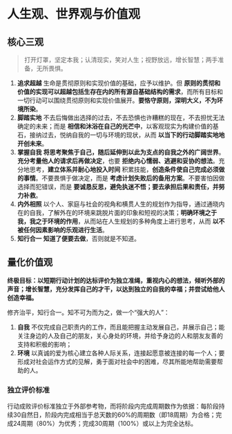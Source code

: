 # 人生观、世界观与价值观

## 核心三观

> 打开灯罩，坚定本我；认清现实，笑对人生；视野放远，增长智慧；两手准备，无所畏惧。

1. **追求超越** 生命是贯彻原则和实现价值的基础，应予以维护。但 **原则的贯彻和价值的实现可以超越包括生存在内的所有源自基础结构的需求**，而所有目标和一切行动可以围绕贯彻原则和实现价值展开。**要恪守原则，深明大义，不为环境所染**。
2. **脚踏实地** 不去后悔做出选择的过去，不去恐惧也许糟糕的现在，不去担忧无法确定的未来；而是 **相信和沐浴在自己的光芒中**，以客观现实为构建价值的基石，接纳过去，悦纳自我的一切与环境的现状，从而 **以当下的行动脚踏实地地开创未来**。
3. **掌握自我** **将思考聚焦于自己，随后延伸到以此为支点的自我之外的广阔世界**。**充分考量他人的请求后再做决定**，也要 **拒绝内心懦弱、逃避和妥协的想法**。充分地思考，**建立体系并耐心地投入时间** 积累技能，**创造条件使自己完成必须做的事情**。不要畏惧于做决定，而是 **考虑计划失败后的备用方案**。不要害怕因做选择而犯错误，而是 **要诚恳反思，避免执迷不悟；要去承担后果和责任，并努力补救**。
4. **内外相照** 以个人、家庭与社会的视角和横贯人生的规划作为指导，通过通晓内在的自我，了解外在的环境来跳脱片面的印象和短视的决策；**明确环境之于我，我之于环境的作用**，从而站在人生规划的多种角度上进行思考，从而 **以不被任何因素影响的乐观进行生活**。
5. **知行合一** **知道了便要去做**，否则就是不知道。

## 量化价值观

**终极目标：以短期行动计划的达标评价为独立准绳，重视内心的想法，倾听外部的声音；增长智慧，充分发挥自己的才干，以达到独立的自我的幸福；并尝试给他人创造幸福。**

修齐治平，知行合一。知不可为而为之，做一个“强大的人”：

1. **自我** 不仅完成自己职责内的工作，而且能把握主动发展自己，并展示自己；能关注身边的人及自己的朋友，关心身处的环境，并给予身边的人和朋友友善的支持和积极的影响；
2. **环境** 以真诚的爱为核心建立各种人际关系，连接起愿意被连接的每一个人；要形成对社会运作方式的见解，勇于面对社会中的困难，尽其所能地帮助需要帮助的人。

### 独立评价标准

行动成败评价标准独立于外部参考物，而将阶段内完成周期数作为依据：每阶段持续30自然日，阶段内完成相当于总天数的60%的周期数（即18周期）为合格；完成24周期（80%）为优秀；完成30周期（100%）或以上为完全达标。
